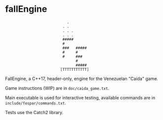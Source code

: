 # fallEngine

```
                            .
                          . .
                          . . .
                          . . .
                          #####
                          #
                          ###   #####
                          #     #
                          #     ###
                                #
                                #####
                         [TTTTTTTTTTT]
```


FallEngine, a C++17, header-only, engine for the Venezuelan "Caída" game.

Game instructions (WIP) are in `doc/caida_game.txt`.

Main executable is used for interactive testing, available commands are in `include/fespar/commands.txt`.

Tests use the Catch2 library.
